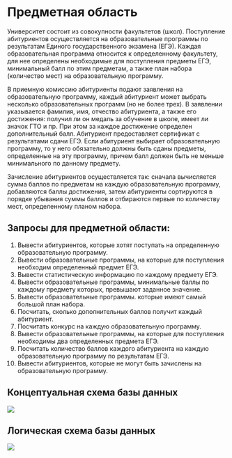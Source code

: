 # Предметная область

Университет состоит из совокупности факультетов (школ). Поступление абитуриентов осуществляется на образовательные программы по результатам Единого государственного экзамена (ЕГЭ). Каждая образовательная программа относится к определенному факультету, для нее определены необходимые для поступления предметы ЕГЭ, минимальный балл по этим предметам, а также план набора (количество мест) на образовательную программу.

В приемную комиссию абитуриенты подают заявления на образовательную программу, каждый абитуриент может выбрать несколько образовательных программ (но не более трех). В заявлении указывается фамилия, имя, отчество абитуриента, а также его достижения: получил ли он медаль за обучение в школе, имеет ли значок ГТО и пр. При этом за каждое достижение определен дополнительный балл. Абитуриент предоставляет сертификат с результатами сдачи  ЕГЭ. Если абитуриент выбирает образовательную программу, то у него обязательно должны быть сданы предметы, определенные на эту программу, причем балл должен быть не меньше минимального по данному предмету.

Зачисление абитуриентов осуществляется так: сначала вычисляется сумма баллов по предметам на каждую образовательную программу, добавляются баллы достижения, затем абитуриенты сортируются в порядке убывания суммы баллов и отбираются первые по количеству мест, определенному планом набора.

## Запросы для предметной области:  

1.  Вывести абитуриентов, которые хотят поступать на определенную образовательную программу.
2.  Вывести образовательные программы, на которые для поступления необходим определенный предмет ЕГЭ.
3.  Вывести статистическую информацию по каждому предмету  ЕГЭ.
4.  Вывести образовательные программы, минимальные баллы по каждому предмету которых, превышают заданное значение.
5.  Вывести образовательные программы. которые имеют самый большой план набора.
6.  Посчитать, сколько дополнительных баллов получит каждый абитуриент.
7.  Посчитать конкурс на каждую образовательную программу.
8.  Вывести образовательные программы, на которые для поступления необходимы два определенных предмета ЕГЭ.
9.  Посчитать количество баллов каждого абитуриента на каждую образовательную программу по результатам ЕГЭ.
10. Вывести абитуриентов, которые не могут быть зачислены на образовательную программу.

## Концептуальная схема базы данных
![ ](https://ucarecdn.com/b39b62db-8870-428b-a279-e5e0d5241195/)

## Логическая схема базы данных

![ ](https://ucarecdn.com/98c706e5-0118-4fa9-ae09-4a934ece5bc8/)